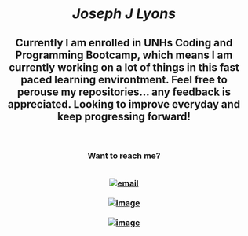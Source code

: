 


***<h1 align="center" color="red"> Joseph J Lyons </h1>***


<h2 align="center"> Currently I am enrolled in UNHs Coding and Programming Bootcamp, which means I am currently working on a lot of things in this fast paced learning environtment. Feel free to perouse my repositories... any feedback is appreciated. Looking to improve everyday and keep progressing forward! </h2> <br>

<h3 style="text-align: center"> Want to reach me?
<br>
<br>

 [![email](	https://img.shields.io/badge/Gmail-D14836?style=for-the-badge&logo=gmail&logoColor=white)][1] <br><br>
 [![image](https://img.shields.io/badge/LinkedIn-0077B5?style=for-the-badge&logo=linkedin&logoColor=white)][2] <br><br>
 [![image](	https://img.shields.io/badge/GitHub-100000?style=for-the-badge&logo=github&logoColor=white)][3]
</h3>

[1]: mailto:josephjlyons90@gmail.com
[2]: https://www.linkedin.com/in/joseph-lyons-0a2630200/
[3]: https://josephjlyons.github.io/Responsive-Portfolio/
<!--
**Josephjlyons/Josephjlyons** is a ✨ _special_ ✨ repository because its `README.md` (this file) appears on your GitHub profile.

Here are some ideas to get you started:

- 🔭 I’m currently working on ...
- 🌱 I’m currently learning ...
- 👯 I’m looking to collaborate on ...
- 🤔 I’m looking for help with ...
- 💬 Ask me about ...
- 📫 How to reach me: ...
- 😄 Pronouns: ...
- ⚡ Fun fact: ...
-->
